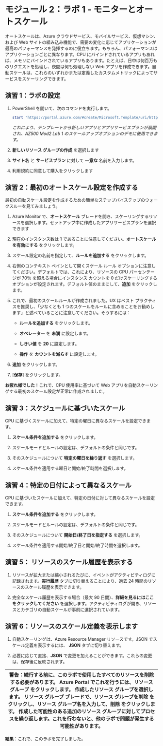 ﻿---
lab:
    title: 'ラボ 1 - モニターとオートスケール'
    module: 'モジュール 2 - プラットフォーム保護を実装する'
---

# モジュール 2：ラボ 1 - モニターとオートスケール


オートスケールは、Azure クラウドサービス、モバイルサービス、仮想マシン、および Web サイトの組み込み機能で、需要の変化に応じてアプリケーションが最高のパフォーマンスを発揮するのに役立ちます。もちろん、パフォーマンスはアプリケーションごとに異なります。CPU にバインドされているアプリもあれば、メモリにバインドされているアプリもあります。たとえば、日中は何百万ものリクエストを処理し、夜間は何も処理しない Web アプリを作成できます。自動スケールは、これらのいずれかまたは定義したカスタムメトリックによってサービスをスケーリングできます。


## 演習 1：ラボの設定

1.  PowerShell を開いて、次のコマンドを実行します。

     ```powershell
    start "https://portal.azure.com/#create/Microsoft.Template/uri/https%3A%2F%2Fraw.githubusercontent.com%2FMicrosoftLearning%2FAZ-500-Azure-Security%2Fmaster%2FAllfiles%2FLabs%2FMod2_Lab01%2Ftemplate.json"
     ```

    *これにより、テンプレートから新しいアプリとアプリサービスプランが展開され、AZ500 Mod2 Lab 1 のスケールアップオプションのデモに使用できます。*

1.  **新しいリソース グループの作成** を選択します  

1.  **サイト名** と **サービスプラン** に対して **一意な** 名前を入力します。 

1.  利用規約に同意して購入をクリックします

## 演習 2：最初のオートスケール設定を作成する


最初の自動スケール設定を作成するための簡単なステップバイステップのウォークスルーを見てみましょう。


1.  Azure Monitor で、**オートスケール** ブレードを開き、スケーリングするリソースを選択します。セットアップ中に作成したアプリサービスプランを選択できます
1.  現在のインスタンス数は 1 であることに注意してください。**オートスケールを有効にする** をクリックします。

1.  スケール設定の名前を指定して、**ルールを追加する** をクリックします。 

1.  右側のコンテキスト ペインとして開くスケール ルール オプションに注意してください。デフォルトでは、これにより、リソースの CPU パーセンテージが 70％ を超える場合にインスタンス カウントを 0 だけスケーリングするオプションが設定されます。デフォルト値のままにして、**追加** をクリックします。

1.  これで、最初のスケールルールが作成されました。UX はベスト プラクティスを推奨し、「少なくとも 1 つのスケールをルールに含めることをお勧めします」と述べていることに注意してください。そうするには：

    - **ルールを追加する** をクリックします。

    - **オペレーター** を **未満** に設定します。

    - **しきい値** を **20** に設定します。

    - **操作** を **カウントを減らす** に設定します。

1.  **追加** をクリックします。

1.  [**保存**] をクリックします。


**お疲れ様でした**！これで、CPU 使用率に基づいて Web アプリを自動スケーリングする最初のスケール設定が正常に作成されました。


## 演習 3：スケジュールに基づいたスケール


CPU に基づくスケールに加えて、特定の曜日に異なるスケールを設定できます。


1.  **スケール条件を追加する** をクリックします。

1.  スケールモードとルールの設定は、デフォルトの条件と同じです。
1.  そのスケジュールについて **特定の曜日を繰り返す** を選択します。
1.  スケール条件を適用する曜日と開始/終了時間を選択します。


## 演習 4：特定の日付によって異なるスケール


CPU に基づいたスケールに加えて、特定の日付に対して異なるスケールを設定できます。


1.  **スケール条件を追加する** をクリックします。

1.  スケールモードとルールの設定は、デフォルトの条件と同じです。
1.  そのスケジュールについて **開始日/終了日を指定する** を選択します。
1.  スケール条件を適用する開始/終了日と開始/終了時間を選択します。



## 演習 5：  リソースのスケール履歴を表示する

1.  リソースが拡大または縮小されるたびに、イベントがアクティビティログに記録されます。**実行履歴** タブに切り替えることにより、過去 24 時間のリソースのスケール履歴を表示できます。

1.  完全なスケール履歴を表示する場合（最大 90 日間）、**詳細を見るにはここをクリックしてください** を選択します。アクティビティログが開き、リソースとカテゴリの自動スケールが事前に選択されています。

## 演習 6：リソースのスケール定義を表示します

1.  自動スケーリングは、Azure Resource Manager リソースです。JSON でスケール定義を表示するには、 **JSON** タブに切り替えます。

1.  必要に応じて直接、**JSON** で変更を加えることができます。これらの変更は、保存後に反映されます。


| 警告：続行する前に、このラボで使用したすべてのリソースを削除する必要があります。  **Azure Portal** でこれを行うには、**リソース グループ** をクリックします。  作成したリソース グループを選択します。  リソース グループ ブレードで、**リソース グループを削除** をクリックし、リソース グループ名を入力して、**削除** をクリックします。  作成した可能性のある追加のリソース グループに対してプロセスを繰り返します。**これを行わないと、他のラボで問題が発生する可能性があります。** |
| --- |


**結果**：これで、このラボを完了しました。
